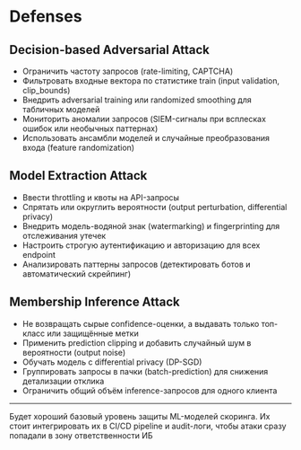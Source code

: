 # Defenses

## Decision-based Adversarial Attack
- Ограничить частоту запросов (rate-limiting, CAPTCHA)  
- Фильтровать входные вектора по статистике train (input validation, clip_bounds)  
- Внедрить adversarial training или randomized smoothing для табличных моделей  
- Мониторить аномалии запросов (SIEM-сигналы при всплесках ошибок или необычных паттернах)  
- Использовать ансамбли моделей и случайные преобразования входа (feature randomization)

## Model Extraction Attack
- Ввести throttling и квоты на API-запросы  
- Спрятать или округлить вероятности (output perturbation, differential privacy)  
- Внедрить модель-водяной знак (watermarking) и fingerprinting для отслеживания утечек  
- Настроить строгую аутентификацию и авторизацию для всех endpoint  
- Анализировать паттерны запросов (детектировать ботов и автоматический скрейпинг)

## Membership Inference Attack
- Не возвращать сырые confidence-оценки, а выдавать только топ-класс или защищённые метки  
- Применить prediction clipping и добавить случайный шум в вероятности (output noise)  
- Обучать модель с differential privacy (DP-SGD)  
- Группировать запросы в пачки (batch-prediction) для снижения детализации отклика  
- Ограничить общий объём inference-запросов для одного клиента  

---

Будет хороший базовый уровень защиты ML-моделей скоринга. Их стоит интегрировать их в CI/CD pipeline и audit-логи, чтобы атаки сразу попадали в зону ответственности ИБ
